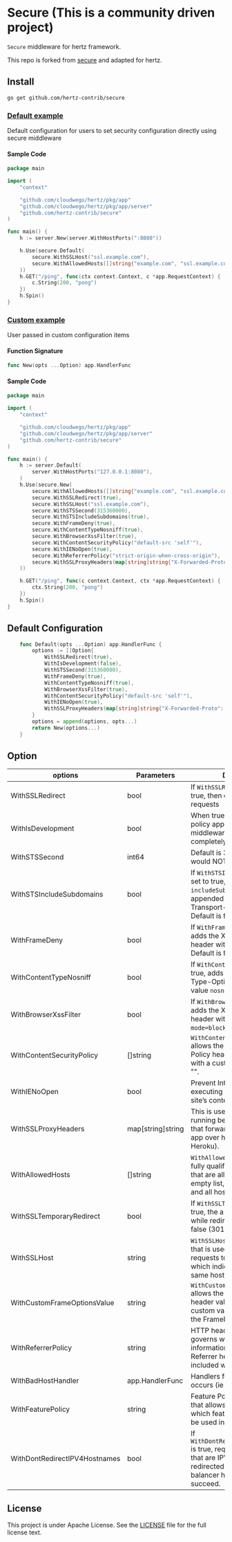 # Secure (This is a community driven project)

`Secure` middleware for hertz framework.

This repo is forked from [secure](https://github.com/gin-contrib/secure) and adapted for hertz.

## Install

```bash
go get github.com/hertz-contrib/secure
```

### [Default example](example/default/main.go)

Default configuration for users to set security configuration directly using secure middleware

#### Sample Code

```go
package main

import (
	"context"

	"github.com/cloudwego/hertz/pkg/app"
	"github.com/cloudwego/hertz/pkg/app/server"
	"github.com/hertz-contrib/secure"
)

func main() {
	h := server.New(server.WithHostPorts(":8080"))

	h.Use(secure.Default(
		secure.WithSSLHost("ssl.example.com"),
		secure.WithAllowedHosts([]string{"example.com", "ssl.example.com"}),
	))
	h.GET("/ping", func(ctx context.Context, c *app.RequestContext) {
		c.String(200, "pong")
	})
	h.Spin()
}

```

### [Custom example](example/custom/main.go)

User passed in custom configuration items

#### Function Signature

```go
func New(opts ...Option) app.HandlerFunc
```

#### Sample Code

```go
package main

import (
	"context"

	"github.com/cloudwego/hertz/pkg/app"
	"github.com/cloudwego/hertz/pkg/app/server"
	"github.com/hertz-contrib/secure"
)

func main() {
	h := server.Default(
		server.WithHostPorts("127.0.0.1:8080"),
	)
	h.Use(secure.New(
		secure.WithAllowedHosts([]string{"example.com", "ssl.example.com"}),
		secure.WithSSLRedirect(true),
		secure.WithSSLHost("ssl.example.com"),
		secure.WithSTSSecond(315360000),
		secure.WithSTSIncludeSubdomains(true),
		secure.WithFrameDeny(true),
		secure.WithContentTypeNosniff(true),
		secure.WithBrowserXssFilter(true),
		secure.WithContentSecurityPolicy("default-src 'self'"),
		secure.WithIENoOpen(true),
		secure.WithReferrerPolicy("strict-origin-when-cross-origin"),
		secure.WithSSLProxyHeaders(map[string]string{"X-Forwarded-Proto": "https"}),
	))

	h.GET("/ping", func(c context.Context, ctx *app.RequestContext) {
		ctx.String(200, "pong")
	})
	h.Spin()
}
```

## Default Configuration

```go
    func Default(opts ...Option) app.HandlerFunc {
        options := []Option{
            WithSSLRedirect(true),
            WithIsDevelopment(false),
            WithSTSSecond(315360000),
            WithFrameDeny(true),
            WithContentTypeNosniff(true),
            WithBrowserXssFilter(true),
            WithContentSecurityPolicy("default-src 'self'"),
            WithIENoOpen(true),
            WithSSLProxyHeaders(map[string]string{"X-Forwarded-Proto": "https"}),
        }
        options = append(options, opts...)
        return New(options...)
    }
```

## Option

| options                       | Parameters        | Description                                                  |
| ----------------------------- | ----------------- | ------------------------------------------------------------ |
| WithSSLRedirect               | bool              | If `WithSSLRedirect` is set to true, then only allow https requests |
| WithIsDevelopment             | bool              | When true, the whole security policy applied by the middleware is disabled completely. |
| WithSTSSecond                 | int64             | Default is 315360000, which would NOT include the header.    |
| WithSTSIncludeSubdomains      | bool              | If `WithSTSIncludeSubdomains` is set to true, the `includeSubdomains` will be appended to the Strict-Transport-Security header. Default is false. |
| WithFrameDeny                 | bool              | If `WithFrameDeny` is set to true, adds the X-Frame-Options header with the value of `DENY`. Default is false |
| WithContentTypeNosniff        | bool              | If `WithContentTypeNosniff` is true, adds the X-Content-Type-Options header with the value `nosniff`. Default is false. |
| WithBrowserXssFilter          | bool              | If `WithBrowserXssFilter` is true, adds the X-XSS-Protection header with the value `1; mode=block`. Default is false. |
| WithContentSecurityPolicy     | []string          | `WithContentSecurityPolicy` allows the Content-Security-Policy header value to be set with a custom value. Default is "". |
| WithIENoOpen                  | bool              | Prevent Internet Explorer from executing downloads in your site’s context |
| WithSSLProxyHeaders           | map[string]string | This is useful when your app is running behind a secure proxy that forwards requests to your app over http (such as on Heroku). |
| WithAllowedHosts              | []string          | `WithAllowedHosts` is a list of fully qualified domain names that are allowed.Default is empty list, which allows any and all host names. |
| WithSSLTemporaryRedirect      | bool              | If `WithSSLTemporaryRedirect` is true, the a 302 will be used while redirecting. Default is false (301). |
| WithSSLHost                   | string            | `WithSSLHost` is the host name that is used to redirect http requests to https. Default is "", which indicates to use the same host. |
| WithCustomFrameOptionsValue   | string            | `WithCustomFrameOptionsValue` allows the X-Frame-Options header value to be set with a custom value. This overrides the FrameDeny option. |
| WithReferrerPolicy            | string            | HTTP header "Referrer-Policy" governs which referrer information, sent in the Referrer header, should be included with requests made. |
| WithBadHostHandler            | app.HandlerFunc   | Handlers for when an error occurs (ie bad host).             |
| WithFeaturePolicy             | string            | Feature Policy is a new header that allows a site to control which features and APIs can be used in the browser. |
| WithDontRedirectIPV4Hostnames | bool              | If `WithDontRedirectIPV4Hostnames` is true, requests to hostnames that are IPV4 addresses aren't redirected. This is to allow load balancer health checks  to succeed. |

## License

This project is under Apache License. See the [LICENSE](LICENSE) file for the full license text.